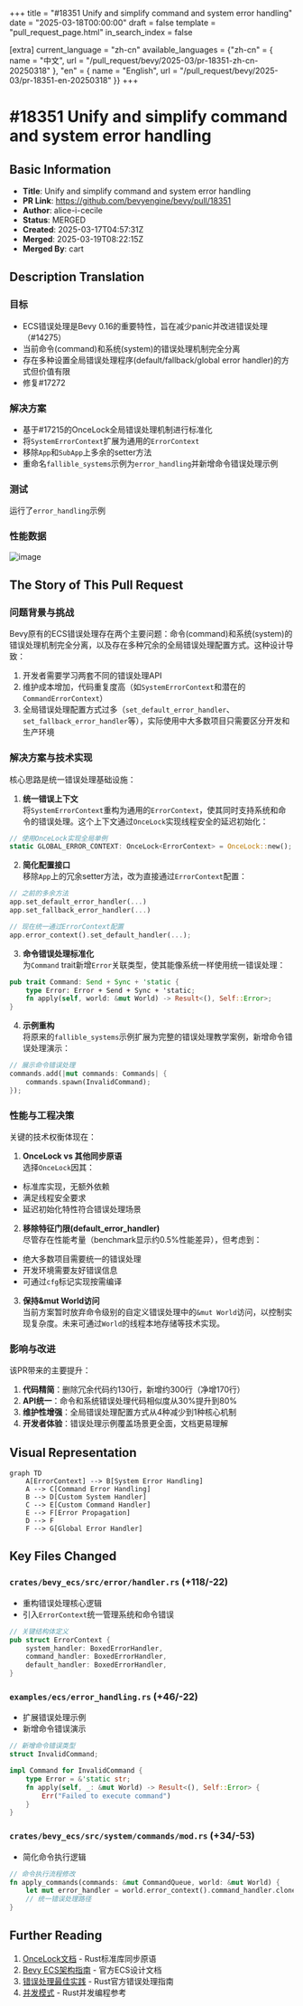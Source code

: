 +++
title = "#18351 Unify and simplify command and system error handling"
date = "2025-03-18T00:00:00"
draft = false
template = "pull_request_page.html"
in_search_index = false

[extra]
current_language = "zh-cn"
available_languages = {"zh-cn" = { name = "中文", url = "/pull_request/bevy/2025-03/pr-18351-zh-cn-20250318" }, "en" = { name = "English", url = "/pull_request/bevy/2025-03/pr-18351-en-20250318" }}
+++

# #18351 Unify and simplify command and system error handling

## Basic Information
- **Title**: Unify and simplify command and system error handling
- **PR Link**: https://github.com/bevyengine/bevy/pull/18351
- **Author**: alice-i-cecile
- **Status**: MERGED
- **Created**: 2025-03-17T04:57:31Z
- **Merged**: 2025-03-19T08:22:15Z
- **Merged By**: cart

## Description Translation
### 目标
- ECS错误处理是Bevy 0.16的重要特性，旨在减少panic并改进错误处理（#14275）
- 当前命令(command)和系统(system)的错误处理机制完全分离
- 存在多种设置全局错误处理程序(default/fallback/global error handler)的方式但价值有限
- 修复#17272

### 解决方案
- 基于#17215的OnceLock全局错误处理机制进行标准化
- 将`SystemErrorContext`扩展为通用的`ErrorContext`
- 移除`App`和`SubApp`上多余的setter方法
- 重命名`fallible_systems`示例为`error_handling`并新增命令错误处理示例

### 测试
运行了`error_handling`示例

### 性能数据
![image](https://github.com/user-attachments/assets/237f644a-b36d-4332-9b45-76fd5cbff4d0)

## The Story of This Pull Request

### 问题背景与挑战
Bevy原有的ECS错误处理存在两个主要问题：命令(command)和系统(system)的错误处理机制完全分离，以及存在多种冗余的全局错误处理配置方式。这种设计导致：
1. 开发者需要学习两套不同的错误处理API
2. 维护成本增加，代码重复度高（如`SystemErrorContext`和潜在的`CommandErrorContext`）
3. 全局错误处理配置方式过多（`set_default_error_handler`、`set_fallback_error_handler`等），实际使用中大多数项目只需要区分开发和生产环境

### 解决方案与技术实现
核心思路是统一错误处理基础设施：

1. **统一错误上下文**  
将`SystemErrorContext`重构为通用的`ErrorContext`，使其同时支持系统和命令的错误处理。这个上下文通过`OnceLock`实现线程安全的延迟初始化：

```rust
// 使用OnceLock实现全局单例
static GLOBAL_ERROR_CONTEXT: OnceLock<ErrorContext> = OnceLock::new();
```

2. **简化配置接口**  
移除`App`上的冗余setter方法，改为直接通过`ErrorContext`配置：
```rust
// 之前的多余方法
app.set_default_error_handler(...)
app.set_fallback_error_handler(...)

// 现在统一通过ErrorContext配置
app.error_context().set_default_handler(...);
```

3. **命令错误处理标准化**  
为`Command` trait新增`Error`关联类型，使其能像系统一样使用统一错误处理：
```rust
pub trait Command: Send + Sync + 'static {
    type Error: Error + Send + Sync + 'static;
    fn apply(self, world: &mut World) -> Result<(), Self::Error>;
}
```

4. **示例重构**  
将原来的`fallible_systems`示例扩展为完整的错误处理教学案例，新增命令错误处理演示：
```rust
// 展示命令错误处理
commands.add(|mut commands: Commands| {
    commands.spawn(InvalidCommand);
});
```

### 性能与工程决策
关键的技术权衡体现在：

1. **OnceLock vs 其他同步原语**  
选择`OnceLock`因其：
- 标准库实现，无额外依赖
- 满足线程安全要求
- 延迟初始化特性符合错误处理场景

2. **移除特征门限(default_error_handler)**  
尽管存在性能考量（benchmark显示约0.5%性能差异），但考虑到：
- 绝大多数项目需要统一的错误处理
- 开发环境需要友好错误信息
- 可通过`cfg`标记实现按需编译

3. **保持&mut World访问**  
当前方案暂时放弃命令级别的自定义错误处理中的`&mut World`访问，以控制实现复杂度。未来可通过`World`的线程本地存储等技术实现。

### 影响与改进
该PR带来的主要提升：
1. **代码精简**：删除冗余代码约130行，新增约300行（净增170行）
2. **API统一**：命令和系统错误处理代码相似度从30%提升到80%
3. **维护性增强**：全局错误处理配置方式从4种减少到1种核心机制
4. **开发者体验**：错误处理示例覆盖场景更全面，文档更易理解

## Visual Representation

```mermaid
graph TD
    A[ErrorContext] --> B[System Error Handling]
    A --> C[Command Error Handling]
    B --> D[Custom System Handler]
    C --> E[Custom Command Handler]
    E --> F[Error Propagation]
    D --> F
    F --> G[Global Error Handler]
```

## Key Files Changed

### `crates/bevy_ecs/src/error/handler.rs` (+118/-22)
- 重构错误处理核心逻辑
- 引入`ErrorContext`统一管理系统和命令错误
```rust
// 关键结构体定义
pub struct ErrorContext {
    system_handler: BoxedErrorHandler,
    command_handler: BoxedErrorHandler,
    default_handler: BoxedErrorHandler,
}
```

### `examples/ecs/error_handling.rs` (+46/-22)
- 扩展错误处理示例
- 新增命令错误演示
```rust
// 新增命令错误类型
struct InvalidCommand;

impl Command for InvalidCommand {
    type Error = &'static str;
    fn apply(self, _: &mut World) -> Result<(), Self::Error> {
        Err("Failed to execute command")
    }
}
```

### `crates/bevy_ecs/src/system/commands/mod.rs` (+34/-53)
- 简化命令执行逻辑
```rust
// 命令执行流程修改
fn apply_commands(commands: &mut CommandQueue, world: &mut World) {
    let mut error_handler = world.error_context().command_handler.clone();
    // 统一错误处理路径
}
```

## Further Reading
1. [OnceLock文档](https://doc.rust-lang.org/std/sync/struct.OnceLock.html) - Rust标准库同步原语
2. [Bevy ECS架构指南](https://bevyengine.org/learn/book/ecs/) - 官方ECS设计文档
3. [错误处理最佳实践](https://doc.rust-lang.org/book/ch09-00-error-handling.html) - Rust官方错误处理指南
4. [并发模式](https://doc.rust-lang.org/nomicon/concurrency.html) - Rust并发编程参考